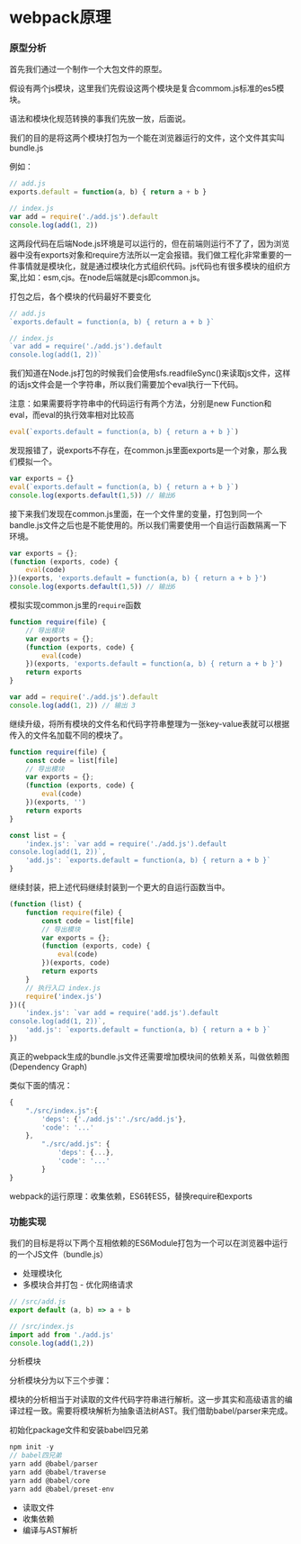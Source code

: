 # webpack原理

### 原型分析

首先我们通过一个制作一个大包文件的原型。

假设有两个js模块，这里我们先假设这两个模块是复合commom.js标准的es5模块。

语法和模块化规范转换的事我们先放一放，后面说。

我们的目的是将这两个模块打包为一个能在浏览器运行的文件，这个文件其实叫bundle.js

例如：

```javascript
// add.js
exports.default = function(a, b) { return a + b }
```

```javascript
// index.js
var add = require('./add.js').default
console.log(add(1, 2))
```

这两段代码在后端Node.js环境是可以运行的，但在前端则运行不了了，因为浏览器中没有exports对象和require方法所以一定会报错。我们做工程化非常重要的一件事情就是模块化，就是通过模块化方式组织代码。js代码也有很多模块的组织方案,比如：esm,cjs。在node后端就是cjs即common.js。

打包之后，各个模块的代码最好不要变化

```javascript
// add.js
`exports.default = function(a, b) { return a + b }`

// index.js
`var add = require('./add.js').default
console.log(add(1, 2))`
```

我们知道在Node.js打包的时候我们会使用sfs.readfileSync()来读取js文件，这样的话js文件会是一个字符串，所以我们需要加个eval执行一下代码。

注意：如果需要将字符串中的代码运行有两个方法，分别是new Function和eval，而eval的执行效率相对比较高

```javascript
eval(`exports.default = function(a, b) { return a + b }`)
```

发现报错了，说exports不存在，在common.js里面exports是一个对象，那么我们模拟一个。

```javascript
var exports = {}
eval(`exports.default = function(a, b) { return a + b }`)
console.log(exports.default(1,5)) // 输出6
```

接下来我们发现在common.js里面，在一个文件里的变量，打包到同一个bandle.js文件之后也是不能使用的。所以我们需要使用一个自运行函数隔离一下环境。

```javascript
var exports = {};
(function (exports, code) {
    eval(code)
})(exports, 'exports.default = function(a, b) { return a + b }')
console.log(exports.default(1,5)) // 输出6
```

模拟实现common.js里的`require`函数

```javascript
function require(file) {
    // 导出模块
    var exports = {};
    (function (exports, code) {
        eval(code)
    })(exports, 'exports.default = function(a, b) { return a + b }')
    return exports
}

var add = require('./add.js').default
console.log(add(1, 2)) // 输出 3
```

继续升级，将所有模块的文件名和代码字符串整理为一张key-value表就可以根据传入的文件名加载不同的模块了。

```javascript
function require(file) {
    const code = list[file]
    // 导出模块
    var exports = {};
    (function (exports, code) {
        eval(code)
    })(exports, '')
    return exports
}

const list = {
    'index.js': `var add = require('./add.js').default
console.log(add(1, 2))`,
    'add.js': `exports.default = function(a, b) { return a + b }`
}
```

继续封装，把上述代码继续封装到一个更大的自运行函数当中。

```javascript
(function (list) {
    function require(file) {
        const code = list[file]
        // 导出模块
        var exports = {};
        (function (exports, code) {
            eval(code)
        })(exports, code)
        return exports
    }
    // 执行入口 index.js
    require('index.js')
})({
    'index.js': `var add = require('add.js').default
console.log(add(1, 2))`,
    'add.js': `exports.default = function(a, b) { return a + b }`
})
```

真正的webpack生成的bundle.js文件还需要增加模块间的依赖关系，叫做依赖图(Dependency Graph)

类似下面的情况：

```javascript
{
    "./src/index.js":{
        'deps': {'./add.js':'./src/add.js'},
        'code': '...'
    },
        "./src/add.js": {
            'deps': {...},
            'code': '...'
        }
}
```

webpack的运行原理：收集依赖，ES6转ES5，替换require和exports

### 功能实现

我们的目标是将以下两个互相依赖的ES6Module打包为一个可以在浏览器中运行的一个JS文件（bundle.js）

- 处理模块化
- 多模块合并打包 - 优化网络请求

```javascript
// /src/add.js
export default (a, b) => a + b
```

```javascript
// /src/index.js
import add from './add.js'
console.log(add(1,2))
```

分析模块

分析模块分为以下三个步骤：

模块的分析相当于对读取的文件代码字符串进行解析。这一步其实和高级语言的编译过程一致。需要将模块解析为抽象语法树AST。我们借助babel/parser来完成。

初始化package文件和安装babel四兄弟

```javascript
npm init -y
// babel四兄弟
yarn add @babel/parser
yarn add @babel/traverse
yarn add @babel/core
yarn add @babel/preset-env
```

- 读取文件
- 收集依赖
- 编译与AST解析

